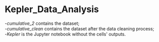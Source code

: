 # Kepler_Data_Analysis

-<i>cumulative_2</i> contains the dataset; <br>
-<i>cumulative_clean</i> contains the dataset after the data cleaning process; <br>
-<i>Kepler</i> is the Jupyter notebook without the cells' outputs.
